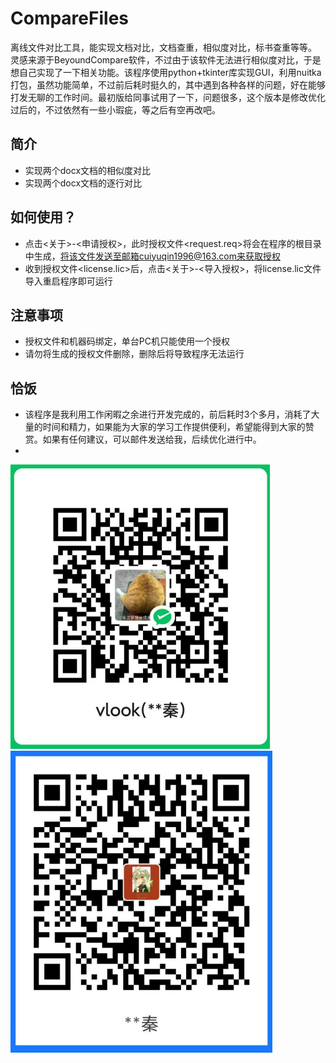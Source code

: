# CompareFiles
离线文件对比工具，能实现文档对比，文档查重，相似度对比，标书查重等等。
灵感来源于BeyoundCompare软件，不过由于该软件无法进行相似度对比，于是想自己实现了一下相关功能。该程序使用python+tkinter库实现GUI，利用nuitka打包，虽然功能简单，不过前后耗时挺久的，其中遇到各种各样的问题，好在能够打发无聊的工作时间。最初版给同事试用了一下，问题很多，这个版本是修改优化过后的，不过依然有一些小瑕疵，等之后有空再改吧。
## 简介
* 实现两个docx文档的相似度对比
* 实现两个docx文档的逐行对比
## 如何使用？
* 点击<关于>-<申请授权>，此时授权文件<request.req>将会在程序的根目录中生成，将该文件发送至邮箱cuiyuqin1996@163.com来获取授权
* 收到授权文件<license.lic>后，点击<关于>-<导入授权>，将license.lic文件导入重启程序即可运行
## 注意事项
* 授权文件和机器码绑定，单台PC机只能使用一个授权
* 请勿将生成的授权文件删除，删除后将导致程序无法运行
## 恰饭
* 该程序是我利用工作闲暇之余进行开发完成的，前后耗时3个多月，消耗了大量的时间和精力，如果能为大家的学习工作提供便利，希望能得到大家的赞赏。如果有任何建议，可以邮件发送给我，后续优化进行中。
* 
![Alt text](https://github.com/0x766c6f6f6b/CompareFiles/blob/main/wx.png)
![Alt text](https://github.com/0x766c6f6f6b/CompareFiles/blob/main/zfb.png)
